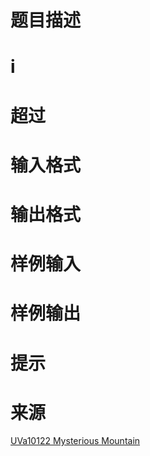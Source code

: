 

# 题目描述



# i



# 超过



# 输入格式



# 输出格式



# 样例输入



# 样例输出



# 提示



# 来源


<p>
<a href="http://uva.onlinejudge.org/index.php?option=com_onlinejudge&amp;Itemid=8&amp;page=show_problem&amp;problem=1063" target="_blank">UVa10122 Mysterious Mountain</a> 
</p>
